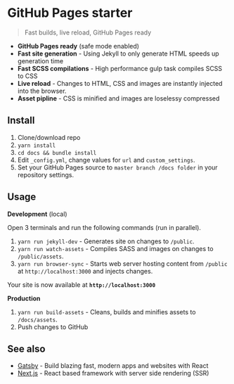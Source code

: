 # GitHub Pages starter
> Fast builds, live reload, GitHub Pages ready

* **GitHub Pages ready** (safe mode enabled)
* **Fast site generation** - Using Jekyll to only generate HTML speeds up generation time
* **Fast SCSS compilations** - High performance gulp task compiles SCSS to CSS
* **Live reload** - Changes to HTML, CSS and images are instantly injected into the browser.
* **Asset pipline** - CSS is minified and images are loselessy compressed

## Install
1. Clone/download repo
2. `yarn install`
3. `cd docs && bundle install`
4. Edit `_config.yml`, change values for `url` and `custom_settings`.
5. Set your GitHub Pages source to `master branch /docs folder` in your repository settings.

## Usage
**Development** (local)

Open 3 terminals and run the following commands (run in parallel).

1. `yarn run jekyll-dev` - Generates site on changes to `/public`.
2. `yarn run watch-assets` - Compiles SASS and images on changes to `/public/assets`.
3. `yarn run browser-sync` - Starts web server hosting content from `/public` at `http://localhost:3000` and injects changes.

Your site is now available at **`http://localhost:3000`**

**Production**

1. `yarn run build-assets` - Cleans, builds and minifies assets to `/docs/assets`.
2. Push changes to GitHub


## See also
* [Gatsby](https://github.com/gatsbyjs/gatsby) - Build blazing fast, modern apps and websites with React
* [Next.js](https://github.com/zeit/next.js) - React based framework with server side rendering (SSR)
